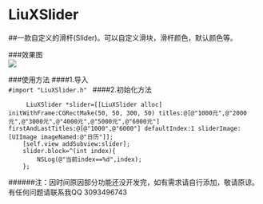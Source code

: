 # LiuXSlider
##一款自定义的滑杆(Slider)。可以自定义滑块，滑杆颜色，默认颜色等。<br>

###效果图<br>
![](http://i4.tietuku.cn/06bd67cb2b5e8c2b.gif)  

###使用方法
####1.导入<br>
```#import "LiuXSlider.h" ```
####2.初始化方法<br>
```
     LiuXSlider *slider=[[LiuXSlider alloc] initWithFrame:CGRectMake(50, 50, 300, 50) titles:@[@"1000元",@"2000元",@"3000元",@"4000元",@"5000元",@"6000元"] firstAndLastTitles:@[@"1000",@"6000"] defaultIndex:1 sliderImage:[UIImage imageNamed:@"日历"]];
    [self.view addSubview:slider];
    slider.block=^(int index){
        NSLog(@"当前index==%d",index);
    };

```

######注：因时间原因部分功能还没开发完，如有需求请自行添加，敬请原谅。有任何问题请联系我QQ 3093496743
